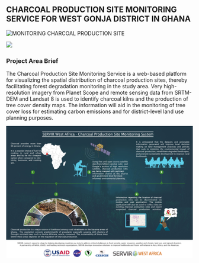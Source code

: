 ## CHARCOAL PRODUCTION SITE MONITORING SERVICE FOR WEST GONJA DISTRICT IN GHANA

![MONITORING CHARCOAL PRODUCTION SITE](https://img.shields.io/static/v1?label=CHARCOAL&message=PRODUCTION&color=blue)



<a href="http://ssmportal.cersgis.org/">
  <img src="https://github.com/ernest19/Charcoal-Production/blob/main/img/intro.png" width="800">
</a><br>




### Project Area Brief

The Charcoal Production Site Monitoring Service is a web-based platform for visualizing the spatial distribution of charcoal production sites, thereby facilitating forest degradation monitoring in the study area. Very high-resolution imagery from Planet Scope and remote sensing data from SRTM-DEM and Landsat 8 is used to identify charcoal kilns and the production of tree cover density maps. The information will aid in the monitoring of tree cover loss for estimating carbon emissions and for district-level land use planning purposes.


<img src="https://github.com/ernest19/Charcoal-Production/blob/main/img/infographic.jpeg">





